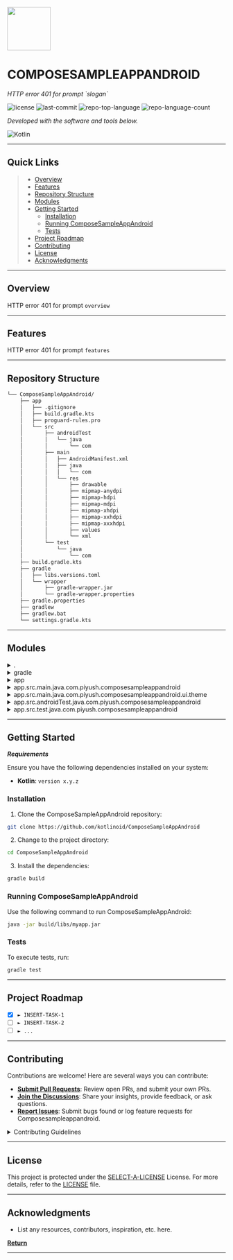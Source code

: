 <p align="left">
  <img src="https://img.icons8.com/external-tal-revivo-duo-tal-revivo/100/external-markdown-a-lightweight-markup-language-with-plain-text-formatting-syntax-logo-duo-tal-revivo.png" width="100" />
</p>
<p align="left">
    <h1 align="left">COMPOSESAMPLEAPPANDROID</h1>
</p>
<p align="left">
    <em>HTTP error 401 for prompt `slogan`</em>
</p>
<p align="left">
	<img src="https://img.shields.io/github/license/kotlinoid/ComposeSampleAppAndroid?style=flat&color=0080ff" alt="license">
	<img src="https://img.shields.io/github/last-commit/kotlinoid/ComposeSampleAppAndroid?style=flat&logo=git&logoColor=white&color=0080ff" alt="last-commit">
	<img src="https://img.shields.io/github/languages/top/kotlinoid/ComposeSampleAppAndroid?style=flat&color=0080ff" alt="repo-top-language">
	<img src="https://img.shields.io/github/languages/count/kotlinoid/ComposeSampleAppAndroid?style=flat&color=0080ff" alt="repo-language-count">
<p>
<p align="left">
		<em>Developed with the software and tools below.</em>
</p>
<p align="left">
	<img src="https://img.shields.io/badge/Kotlin-7F52FF.svg?style=flat&logo=Kotlin&logoColor=white" alt="Kotlin">
</p>
<hr>

##  Quick Links

> - [ Overview](#-overview)
> - [ Features](#-features)
> - [ Repository Structure](#-repository-structure)
> - [ Modules](#-modules)
> - [ Getting Started](#-getting-started)
>   - [ Installation](#-installation)
>   - [ Running ComposeSampleAppAndroid](#-running-ComposeSampleAppAndroid)
>   - [ Tests](#-tests)
> - [ Project Roadmap](#-project-roadmap)
> - [ Contributing](#-contributing)
> - [ License](#-license)
> - [ Acknowledgments](#-acknowledgments)

---

##  Overview

HTTP error 401 for prompt `overview`

---

##  Features

HTTP error 401 for prompt `features`

---

##  Repository Structure

```sh
└── ComposeSampleAppAndroid/
    ├── app
    │   ├── .gitignore
    │   ├── build.gradle.kts
    │   ├── proguard-rules.pro
    │   └── src
    │       ├── androidTest
    │       │   └── java
    │       │       └── com
    │       ├── main
    │       │   ├── AndroidManifest.xml
    │       │   ├── java
    │       │   │   └── com
    │       │   └── res
    │       │       ├── drawable
    │       │       ├── mipmap-anydpi
    │       │       ├── mipmap-hdpi
    │       │       ├── mipmap-mdpi
    │       │       ├── mipmap-xhdpi
    │       │       ├── mipmap-xxhdpi
    │       │       ├── mipmap-xxxhdpi
    │       │       ├── values
    │       │       └── xml
    │       └── test
    │           └── java
    │               └── com
    ├── build.gradle.kts
    ├── gradle
    │   ├── libs.versions.toml
    │   └── wrapper
    │       ├── gradle-wrapper.jar
    │       └── gradle-wrapper.properties
    ├── gradle.properties
    ├── gradlew
    ├── gradlew.bat
    └── settings.gradle.kts
```

---

##  Modules

<details closed><summary>.</summary>

| File                                                                                                        | Summary                                         |
| ---                                                                                                         | ---                                             |
| [settings.gradle.kts](https://github.com/kotlinoid/ComposeSampleAppAndroid/blob/master/settings.gradle.kts) | HTTP error 401 for prompt `settings.gradle.kts` |
| [build.gradle.kts](https://github.com/kotlinoid/ComposeSampleAppAndroid/blob/master/build.gradle.kts)       | HTTP error 401 for prompt `build.gradle.kts`    |
| [gradlew.bat](https://github.com/kotlinoid/ComposeSampleAppAndroid/blob/master/gradlew.bat)                 | HTTP error 401 for prompt `gradlew.bat`         |

</details>

<details closed><summary>gradle</summary>

| File                                                                                                             | Summary                                               |
| ---                                                                                                              | ---                                                   |
| [libs.versions.toml](https://github.com/kotlinoid/ComposeSampleAppAndroid/blob/master/gradle/libs.versions.toml) | HTTP error 401 for prompt `gradle/libs.versions.toml` |

</details>

<details closed><summary>app</summary>

| File                                                                                                          | Summary                                            |
| ---                                                                                                           | ---                                                |
| [proguard-rules.pro](https://github.com/kotlinoid/ComposeSampleAppAndroid/blob/master/app/proguard-rules.pro) | HTTP error 401 for prompt `app/proguard-rules.pro` |
| [build.gradle.kts](https://github.com/kotlinoid/ComposeSampleAppAndroid/blob/master/app/build.gradle.kts)     | HTTP error 401 for prompt `app/build.gradle.kts`   |

</details>

<details closed><summary>app.src.main.java.com.piyush.composesampleappandroid</summary>

| File                                                                                                                                                     | Summary                                                                                          |
| ---                                                                                                                                                      | ---                                                                                              |
| [MainActivity.kt](https://github.com/kotlinoid/ComposeSampleAppAndroid/blob/master/app/src/main/java/com/piyush/composesampleappandroid/MainActivity.kt) | HTTP error 401 for prompt `app/src/main/java/com/piyush/composesampleappandroid/MainActivity.kt` |

</details>

<details closed><summary>app.src.main.java.com.piyush.composesampleappandroid.ui.theme</summary>

| File                                                                                                                                                | Summary                                                                                            |
| ---                                                                                                                                                 | ---                                                                                                |
| [Color.kt](https://github.com/kotlinoid/ComposeSampleAppAndroid/blob/master/app/src/main/java/com/piyush/composesampleappandroid/ui/theme/Color.kt) | HTTP error 401 for prompt `app/src/main/java/com/piyush/composesampleappandroid/ui/theme/Color.kt` |
| [Type.kt](https://github.com/kotlinoid/ComposeSampleAppAndroid/blob/master/app/src/main/java/com/piyush/composesampleappandroid/ui/theme/Type.kt)   | HTTP error 401 for prompt `app/src/main/java/com/piyush/composesampleappandroid/ui/theme/Type.kt`  |
| [Theme.kt](https://github.com/kotlinoid/ComposeSampleAppAndroid/blob/master/app/src/main/java/com/piyush/composesampleappandroid/ui/theme/Theme.kt) | HTTP error 401 for prompt `app/src/main/java/com/piyush/composesampleappandroid/ui/theme/Theme.kt` |

</details>

<details closed><summary>app.src.androidTest.java.com.piyush.composesampleappandroid</summary>

| File                                                                                                                                                                                  | Summary                                                                                                            |
| ---                                                                                                                                                                                   | ---                                                                                                                |
| [ExampleInstrumentedTest.kt](https://github.com/kotlinoid/ComposeSampleAppAndroid/blob/master/app/src/androidTest/java/com/piyush/composesampleappandroid/ExampleInstrumentedTest.kt) | HTTP error 401 for prompt `app/src/androidTest/java/com/piyush/composesampleappandroid/ExampleInstrumentedTest.kt` |

</details>

<details closed><summary>app.src.test.java.com.piyush.composesampleappandroid</summary>

| File                                                                                                                                                           | Summary                                                                                             |
| ---                                                                                                                                                            | ---                                                                                                 |
| [ExampleUnitTest.kt](https://github.com/kotlinoid/ComposeSampleAppAndroid/blob/master/app/src/test/java/com/piyush/composesampleappandroid/ExampleUnitTest.kt) | HTTP error 401 for prompt `app/src/test/java/com/piyush/composesampleappandroid/ExampleUnitTest.kt` |

</details>

---

##  Getting Started

***Requirements***

Ensure you have the following dependencies installed on your system:

* **Kotlin**: `version x.y.z`

###  Installation

1. Clone the ComposeSampleAppAndroid repository:

```sh
git clone https://github.com/kotlinoid/ComposeSampleAppAndroid
```

2. Change to the project directory:

```sh
cd ComposeSampleAppAndroid
```

3. Install the dependencies:

```sh
gradle build
```

###  Running ComposeSampleAppAndroid

Use the following command to run ComposeSampleAppAndroid:

```sh
java -jar build/libs/myapp.jar
```

###  Tests

To execute tests, run:

```sh
gradle test
```

---

##  Project Roadmap

- [X] `► INSERT-TASK-1`
- [ ] `► INSERT-TASK-2`
- [ ] `► ...`

---

##  Contributing

Contributions are welcome! Here are several ways you can contribute:

- **[Submit Pull Requests](https://github.com/kotlinoid/ComposeSampleAppAndroid/blob/main/CONTRIBUTING.md)**: Review open PRs, and submit your own PRs.
- **[Join the Discussions](https://github.com/kotlinoid/ComposeSampleAppAndroid/discussions)**: Share your insights, provide feedback, or ask questions.
- **[Report Issues](https://github.com/kotlinoid/ComposeSampleAppAndroid/issues)**: Submit bugs found or log feature requests for Composesampleappandroid.

<details closed>
    <summary>Contributing Guidelines</summary>

1. **Fork the Repository**: Start by forking the project repository to your GitHub account.
2. **Clone Locally**: Clone the forked repository to your local machine using a Git client.
   ```sh
   git clone https://github.com/kotlinoid/ComposeSampleAppAndroid
   ```
3. **Create a New Branch**: Always work on a new branch, giving it a descriptive name.
   ```sh
   git checkout -b new-feature-x
   ```
4. **Make Your Changes**: Develop and test your changes locally.
5. **Commit Your Changes**: Commit with a clear message describing your updates.
   ```sh
   git commit -m 'Implemented new feature x.'
   ```
6. **Push to GitHub**: Push the changes to your forked repository.
   ```sh
   git push origin new-feature-x
   ```
7. **Submit a Pull Request**: Create a PR against the original project repository. Clearly describe the changes and their motivations.

Once your PR is reviewed and approved, it will be merged into the main branch.

</details>

---

##  License

This project is protected under the [SELECT-A-LICENSE](https://choosealicense.com/licenses) License. For more details, refer to the [LICENSE](https://choosealicense.com/licenses/) file.

---

##  Acknowledgments

- List any resources, contributors, inspiration, etc. here.

[**Return**](#-quick-links)

---
